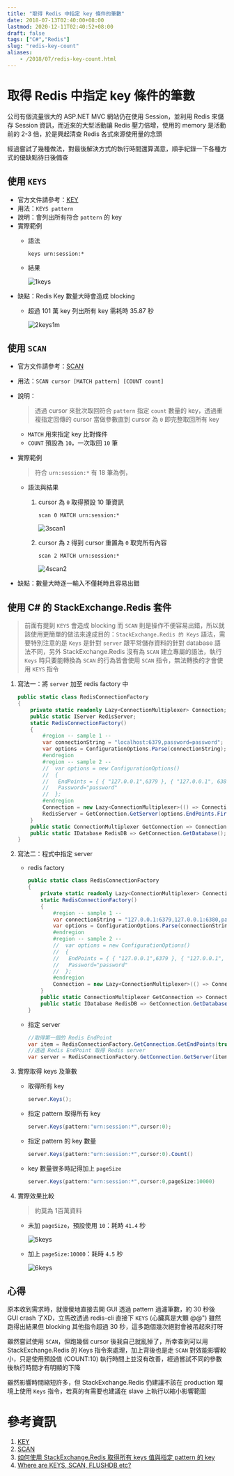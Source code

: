 ```yaml
---
title: "取得 Redis 中指定 key 條件的筆數"
date: 2018-07-13T02:40:00+08:00
lastmod: 2020-12-11T02:40:52+08:00
draft: false
tags: ["C#","Redis"]
slug: "redis-key-count"
aliases:
    - /2018/07/redis-key-count.html
---
```

# 取得 Redis 中指定 key 條件的筆數
公司有個流量很大的 ASP.NET MVC 網站仍在使用 Session，並利用 Redis 來儲存 Session 資訊，而近來的大型活動讓 Redis 壓力倍增，使用的 memory 是活動前的 2-3 倍，於是興起清查 Redis 各式來源使用量的念頭

經過嘗試了幾種做法，對最後解決方式的執行時間還算滿意，順手紀錄一下各種方式的優缺點待日後備查

## 使用 `KEYS`
- 官方文件請參考：[KEY](https://redis.io/commands/keys)
- 用法：`KEYS pattern`
- 說明：會列出所有符合 `pattern` 的 key
- 實際範例
    - 語法
        
        ```
        keys urn:session:*
        ``` 
    - 結果 
        
        ![1keys](https://user-images.githubusercontent.com/3851540/42651912-60aceb12-8643-11e8-9aff-fa23aaca0164.png)
- 缺點：Redis Key 數量大時會造成 blocking
    - 超過 101 萬 key 列出所有 key 需耗時 35.87 秒
        
        ![2keys1m](https://user-images.githubusercontent.com/3851540/42651913-60d8fc16-8643-11e8-8af0-1fcbf2675402.png)

## 使用 `SCAN`
- 官方文件請參考：[SCAN](https://redis.io/commands/scan)
- 用法：`SCAN cursor [MATCH pattern] [COUNT count]`
- 說明：
    
    > 透過 cursor 來批次取回符合 `pattern` 指定 `count` 數量的 key，透過重複指定回傳的 cursor 當做參數直到 cursor 為 `0`  即完整取回所有 key
    
    - `MATCH` 用來指定 key 比對條件
    - `COUNT` 預設為 `10`，一次取回 `10` 筆
- 實際範例
    
    > 符合 `urn:session:*` 有 18 筆為例，
    
    - 語法與結果
        1. cursor 為 `0` 取得預設 10 筆資訊
            
            ```
            scan 0 MATCH urn:session:*
            ``` 
            
            ![3scan1](https://user-images.githubusercontent.com/3851540/42651914-610123c6-8643-11e8-838b-b9a4a65e2426.png)
        2. cursor 為 `2` 得到 cursor 重置為 `0` 取完所有內容
            
            ```
            scan 2 MATCH urn:session:*
            ```
            
            ![4scan2](https://user-images.githubusercontent.com/3851540/42651915-612726fc-8643-11e8-827f-395ade4fd208.png)
- 缺點：數量大時逐一輸入不僅耗時且容易出錯

## 使用 C# 的 StackExchange.Redis 套件

> 前面有提到 `KEYS` 會造成 blocking 而 `SCAN` 則是操作不便容易出錯，所以就該使用更簡單的做法來達成目的：`StackExchange.Redis 的 Keys` 語法，需要特別注意的是 `Keys` 是針對 `server` 跟平常儲存資料的針對 database 語法不同，另外 StackExchange.Redis 沒有為 `SCAN` 建立專屬的語法，執行 `Keys` 時只要能轉換為 `SCAN` 的行為皆會使用 `SCAN` 指令，無法轉換的才會使用 `KEYS` 指令
    
1. 寫法一：將 `server` 加至 redis factory 中
    
    ```cs
    public static class RedisConnectionFactory
    {
        private static readonly Lazy<ConnectionMultiplexer> Connection;
        public static IServer RedisServer;
        static RedisConnectionFactory()
        {
            #region -- sample 1 --
            var connectionString = "localhost:6379,password=password";
            var options = ConfigurationOptions.Parse(connectionString);
            #endregion
            #region -- sample 2 --
            //  var options = new ConfigurationOptions()
            //  {
            //   EndPoints = { { "127.0.0.1",6379 }, { "127.0.0.1", 6380}},
            //   Password="password"
            //  };
            #endregion
            Connection = new Lazy<ConnectionMultiplexer>(() => ConnectionMultiplexer.Connect(options));
            RedisServer = GetConnection.GetServer(options.EndPoints.First());
        }
        public static ConnectionMultiplexer GetConnection => Connection.Value;
        public static IDatabase RedisDB => GetConnection.GetDatabase();
    }
    ```
2. 寫法二：程式中指定 server
    - redis factory
        
        ```cs
        public static class RedisConnectionFactory
        {
            private static readonly Lazy<ConnectionMultiplexer> Connection;
            static RedisConnectionFactory()
            {
                #region -- sample 1 --
                var connectionString = "127.0.0.1:6379,127.0.0.1:6380,password=password";
                var options = ConfigurationOptions.Parse(connectionString);
                #endregion
                #region -- sample 2 --
                //  var options = new ConfigurationOptions()
                //  {
                //   EndPoints = { { "127.0.0.1",6379 }, { "127.0.0.1", 6380}},
                //   Password="password"
                //  };
                #endregion
                Connection = new Lazy<ConnectionMultiplexer>(() => ConnectionMultiplexer.Connect(options));
            }
            public static ConnectionMultiplexer GetConnection => Connection.Value;
            public static IDatabase RedisDB => GetConnection.GetDatabase();
        }
        ```
    - 指定 server
        
        ```cs
        //取得第一個的 Redis EndPoint
        var item = RedisConnectionFactory.GetConnection.GetEndPoints(true).FirstOrDefault();
        //透過 Redis EndPoint 取得 Redis server
        var server = RedisConnectionFactory.GetConnection.GetServer(item);
        ``` 
3. 實際取得 keys 及筆數
    - 取得所有 key
        
        ```cs
        server.Keys();
        ``` 
    - 指定 pattern 取得所有 key
        
        ```cs
        server.Keys(pattern:"urn:session:*",cursor:0);
        ``` 
    - 指定 pattern 的 key 數量 
        
        ```cs
        server.Keys(pattern:"urn:session:*",cursor:0).Count()
        ``` 
    - key 數量很多時記得加上 `pageSize`
        
        ```cs
        server.Keys(pattern:"urn:session:*",cursor:0,pageSize:10000)
        ``` 
4. 實際效果比較
    
    > 約莫為 1百萬資料 
    
    - 未加 `pageSize`，預設使用 `10`：耗時 `41.4` 秒
        
        ![5keys](https://user-images.githubusercontent.com/3851540/42651918-614ec4e6-8643-11e8-833f-8f3d488a9f0b.png)
    - 加上 `pageSize:10000`：耗時 `4.5` 秒
        
        ![6keys](https://user-images.githubusercontent.com/3851540/42651919-61775cd0-8643-11e8-87c1-831ca3948481.png) 

## 心得
原本收到需求時，就傻傻地直接去開 GUI 透過 pattern 過濾筆數，約 30 秒後 GUI crash 了XD，立馬改透過 redis-cli 直接下 `KEYS` (心臟真是大顆 @@") 雖然跑得出結果但 blocking 其他指令超過 30 秒，這多跑個幾次絕對會被吊起來打呀

雖然嘗試使用 `SCAN`，但跑幾個 cursor 後我自己就亂掉了，所幸查到可以用 StackExchange.Redis 的 Keys 指令來處理，加上背後也是走 `SCAN` 對效能影響較小，只是使用預設值 (COUNT:10) 執行時間上並沒有改善，經過嘗試不同的參數後執行時間才有明顯的下降

雖然影響時間縮短許多，但 StackExchange.Redis 仍建議不該在 production 環境上使用 `Keys` 指令，若真的有需要也建議在 slave 上執行以縮小影響範圍

# 參考資訊
1. [KEY](https://redis.io/commands/keys)
2. [SCAN](https://redis.io/commands/scan)
3. [如何使用 StackExchange.Redis 取得所有 keys 值與指定 pattern 的 key](/2017/04/stackexchange-redis-get-all-keys-or-pattern.html)
4. [Where are KEYS, SCAN, FLUSHDB etc?](https://stackexchange.github.io/StackExchange.Redis/KeysScan)